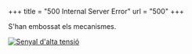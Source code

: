 +++
title = "500 Internal Server Error"
url = "500"
+++

S'han embossat els mecanismes.

<a href="/"><img src="/uploads/505.jpg" alt="Senyal d'alta tensió"></a>
